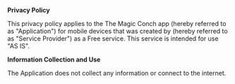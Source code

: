 **Privacy Policy**

This privacy policy applies to the The Magic Conch app (hereby referred to as "Application") for mobile devices that was created by (hereby referred to as "Service Provider") as a Free service. This service is intended for use "AS IS".

**Information Collection and Use**

The Application does not collect any information or connect to the internet.
